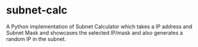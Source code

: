 # subnet-calc
A Python implementation of Subnet Calculator which takes a IP address and Subnet Mask and showcases the selected IP/mask and also generates a random IP in the subnet. 
